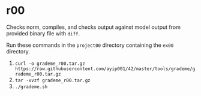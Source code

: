 # r00  
Checks norm, compiles, and checks output against model output from provided binary file with ```diff```.  
  
Run these commands in the ```project00``` directory containing the ```ex00``` directory.  
1. ```curl -o grademe_r00.tar.gz https://raw.githubusercontent.com/ayip001/42/master/tools/grademe/grademe_r00.tar.gz```
2. ```tar -xvzf grademe_r00.tar.gz```
3. ```./grademe.sh```
